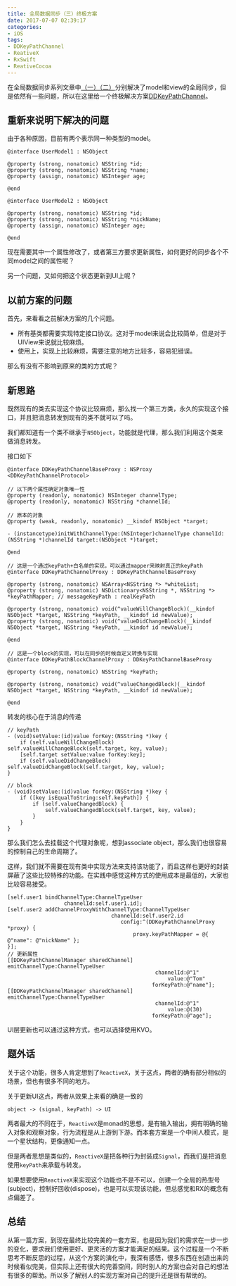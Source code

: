 ```yaml
---
title: 全局数据同步（三）终极方案
date: 2017-07-07 02:39:17
categories:
- iOS
tags:
- DDKeyPathChannel
- ReativeX
- RxSwift
- ReativeCocoa
---
```


在全局数据同步系列文章中[（一）](/2017/04/02/2017-04-09-客户端全局数据同步方案一/)[（二）](/2017/04/09/2017-04-09-全局数据同步（二）UI篇/)分别解决了model和view的全局同步，但是依然有一些问题，所以在这里给一个终极解决方案[DDKeyPathChannel](https://github.com/djs66256/DDKeyPathChannel)。

<!--more-->

## 重新来说明下解决的问题

由于各种原因，目前有两个表示同一种类型的model。

```objc
@interface UserModel1 : NSObject

@property (strong, nonatomic) NSString *id;
@property (strong, nonatomic) NSString *name;
@property (assign, nonatomic) NSInteger age;

@end

@interface UserModel2 : NSObject

@property (strong, nonatomic) NSString *id;
@property (strong, nonatomic) NSString *nickName;
@property (assign, nonatomic) NSInteger age;

@end
```

现在需要其中一个属性修改了，或者第三方要求更新属性，如何更好的同步各个不同model之间的属性呢？

另一个问题，又如何把这个状态更新到UI上呢？

## 以前方案的问题

首先，来看看之前解决方案的几个问题。

- 所有基类都需要实现特定接口协议。这对于model来说会比较简单，但是对于UIView来说就比较麻烦。
- 使用上，实现上比较麻烦，需要注意的地方比较多，容易犯错误。

那么有没有不影响到原来的类的方式呢？

## 新思路

既然现有的类去实现这个协议比较麻烦，那么找一个第三方类，永久的实现这个接口，并且把消息转发到现有的类不就可以了吗。

我们都知道有一个类不继承于`NSObject`，功能就是代理，那么我们利用这个类来做消息转发。

接口如下

```objc
@interface DDKeyPathChannelBaseProxy : NSProxy <DDKeyPathChannelProtocol>

// 以下两个属性确定对象唯一性
@property (readonly, nonatomic) NSInteger channelType;
@property (readonly, nonatomic) NSString *channelId;

// 原本的对象
@property (weak, readonly, nonatomic) __kindof NSObject *target;

- (instancetype)initWithChannelType:(NSInteger)channelType channelId:(NSString *)channelId target:(NSObject *)target;

@end

// 这是一个通过keyPath+白名单的实现，可以通过mapper来映射真正的keyPath
@interface DDKeyPathChannelProxy : DDKeyPathChannelBaseProxy

@property (strong, nonatomic) NSArray<NSString *> *whiteList;
@property (strong, nonatomic) NSDictionary<NSString *, NSString *> *keyPathMapper; // messageKeyPath : realKeyPath

@property (strong, nonatomic) void(^valueWillChangeBlock)(__kindof NSObject *target, NSString *keyPath, __kindof id newValue);
@property (strong, nonatomic) void(^valueDidChangeBlock)(__kindof NSObject *target, NSString *keyPath, __kindof id newValue);

@end

// 这是一个block的实现，可以在同步的时候自定义转换与实现
@interface DDKeyPathBlockChannelProxy : DDKeyPathChannelBaseProxy

@property (strong, nonatomic) NSString *keyPath;

@property (strong, nonatomic) void(^valueChangedBlock)(__kindof NSObject *target, NSString *keyPath, __kindof id newValue);

@end
```

转发的核心在于消息的传递

```objc
// keyPath
- (void)setValue:(id)value forKey:(NSString *)key {
    if (self.valueWillChangeBlock) self.valueWillChangeBlock(self.target, key, value);
    [self.target setValue:value forKey:key];
    if (self.valueDidChangeBlock) self.valueDidChangeBlock(self.target, key, value);
}

// block
- (void)setValue:(id)value forKey:(NSString *)key {
    if ([key isEqualToString:self.keyPath]) {
        if (self.valueChangedBlock) {
            self.valueChangedBlock(self.target, key, value);
        }
    }
}
```

那么我们怎么去挂载这个代理对象呢，想到associate object，那么我们也很容易的控制自己的生命周期了。

这样，我们就不需要在现有类中实现方法来支持该功能了，而且这样也更好的封装屏蔽了这些比较特殊的功能。在实践中感觉这种方式的使用成本是最低的，大家也比较容易接受。

```objc
[self.user1 bindChannelType:ChannelTypeUser
                  channelId:self.user1.id];
[self.user2 addChannelProxyWithChannelType:ChannelTypeUser
                                 channelId:self.user2.id
                                    config:^(DDKeyPathChannelProxy *proxy) {
                                        proxy.keyPathMapper = @{ @"name": @"nickName" };
}];
// 更新属性
[[DDKeyPathChannelManager sharedChannel] emitChannelType:ChannelTypeUser
                                               channelId:@"1"
                                                   value:@"Tom"
                                              forKeyPath:@"name"];
[[DDKeyPathChannelManager sharedChannel] emitChannelType:ChannelTypeUser
                                               channelId:@"1"
                                                   value:@(30)
                                              forKeyPath:@"age"];
```

UI层更新也可以通过这种方式，也可以选择使用KVO。

## 题外话

关于这个功能，很多人肯定想到了`ReactiveX`，关于这点，两者的确有部分相似的场景，但也有很多不同的地方。

关于更新UI这点，两者从效果上来看的确是一致的

```
object -> (signal, keyPath) -> UI
```

两者最大的不同在于，`ReactiveX`是monad的思想，是有输入输出，拥有明确的输入对象和观察对象，行为流程是从上游到下游。而本套方案是一个中间人模式，是一个星状结构，更像通知一点。

但是两者思想是类似的，`ReactiveX`是把各种行为封装成`Signal`，而我们是把消息使用`keyPath`来承载与转发。

如果想要使用`ReactiveX`来实现这个功能也不是不可以，创建一个全局的热型号(subject)，控制好回收(dispose)，也是可以实现该功能，但总感觉和RX的概念有点偏差了。

## 总结

从第一篇方案，到现在最终比较完美的一套方案，也是因为我们的需求在一步一步的变化，要求我们使用更好、更灵活的方案才能满足的结果。这个过程是一个不断思考不断反思的过程，从这个方案的演化中，我深有感悟，很多东西在创造出来的时候看似完美，但实际上还有很大的完善空间，同时别人的方案也会对自己的想法有很多的帮助。所以多了解别人的实现方案对自己的提升还是很有帮助的。
